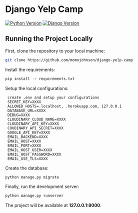 # Django Yelp Camp
[![Python Version](https://img.shields.io/badge/python-3.12.3-brightgreen.svg)](https://python.org)
[![Django Version](https://img.shields.io/badge/django==5.0.6-brightgreen.svg)](https://djangoproject.com)

## Running the Project Locally

First, clone the repository to your local machine:

```bash
git clone https://github.com/momojohnson/django-yelp-camp
```

Install the requirements:

```bash
pip install -r requirements.txt
```

Setup the local configurations:

```
 create .env and setup your configurations
 SECRET_KEY=XXXX
 ALLOWED_HOSTS=.localhost, .herokuapp.com, 127.0.0.1
 DATABASE_URL=XXXX
 DEBUG=XXXX
 CLOUDINARY_CLOUD_NAME=XXXX
 CLOUDINARY_API_KEY=XXXX
 COUDINARY_API_SECRET=XXXX
 GOOGLE_API_KEY=XXXX
 EMAIL_BACKEND=XXXX
 EMAIL_HOST=XXXX
 EMAIL_PORT=XXXX
 EMAIL_HOST_USER=XXXX
 EMAIL_HOST_PASSWORD=XXXX
 EMAIL_USE_TLS=XXXX
```

Create the database:

```bash
python manage.py migrate
```

Finally, run the development server:

```bash
python manage.py runserver
```

The project will be available at **127.0.0.1:8000**.